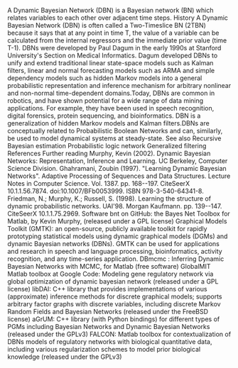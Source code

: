A Dynamic Bayesian Network (DBN) is a Bayesian network (BN) which
relates variables to each other over adjacent time steps. History A
Dynamic Bayesian Network (DBN) is often called a Two-Timeslice BN (2TBN)
because it says that at any point in time T, the value of a variable can
be calculated from the internal regressors and the immediate prior value
(time T-1). DBNs were developed by Paul Dagum in the early 1990s at
Stanford University\'s Section on Medical Informatics. Dagum developed
DBNs to unify and extend traditional linear state-space models such as
Kalman filters, linear and normal forecasting models such as ARMA and
simple dependency models such as hidden Markov models into a general
probabilistic representation and inference mechanism for arbitrary
nonlinear and non-normal time-dependent domains.Today, DBNs are common
in robotics, and have shown potential for a wide range of data mining
applications. For example, they have been used in speech recognition,
digital forensics, protein sequencing, and bioinformatics. DBN is a
generalization of hidden Markov models and Kalman filters.DBNs are
conceptually related to Probabilistic Boolean Networks and can,
similarly, be used to model dynamical systems at steady-state. See also
Recursive Bayesian estimation Probabilistic logic network Generalized
filtering References Further reading Murphy, Kevin (2002). Dynamic
Bayesian Networks: Representation, Inference and Learning. UC Berkeley,
Computer Science Division. Ghahramani, Zoubin (1997). \"Learning Dynamic
Bayesian Networks\". Adaptive Processing of Sequences and Data
Structures. Lecture Notes in Computer Science. Vol. 1387. pp. 168--197.
CiteSeerX 10.1.1.56.7874. doi:10.1007/BFb0053999. ISBN
978-3-540-64341-8. Friedman, N.; Murphy, K.; Russell, S. (1998).
Learning the structure of dynamic probabilistic networks. UAI'98. Morgan
Kaufmann. pp. 139--147. CiteSeerX 10.1.1.75.2969. Software bnt on
GitHub: the Bayes Net Toolbox for Matlab, by Kevin Murphy, (released
under a GPL license) Graphical Models Toolkit (GMTK): an open-source,
publicly available toolkit for rapidly prototyping statistical models
using dynamic graphical models (DGMs) and dynamic Bayesian networks
(DBNs). GMTK can be used for applications and research in speech and
language processing, bioinformatics, activity recognition, and any
time-series application. DBmcmc : Inferring Dynamic Bayesian Networks
with MCMC, for Matlab (free software) GlobalMIT Matlab toolbox at Google
Code: Modeling gene regulatory network via global optimization of
dynamic bayesian network (released under a GPL license) libDAI: C++
library that provides implementations of various (approximate) inference
methods for discrete graphical models; supports arbitrary factor graphs
with discrete variables, including discrete Markov Random Fields and
Bayesian Networks (released under the FreeBSD license) aGrUM: C++
library (with Python bindings) for different types of PGMs including
Bayesian Networks and Dynamic Bayesian Networks (released under the
GPLv3) FALCON: Matlab toolbox for contextualization of DBNs models of
regulatory networks with biological quantitative data, including various
regularization schemes to model prior biological knowledge (released
under the GPLv3)
